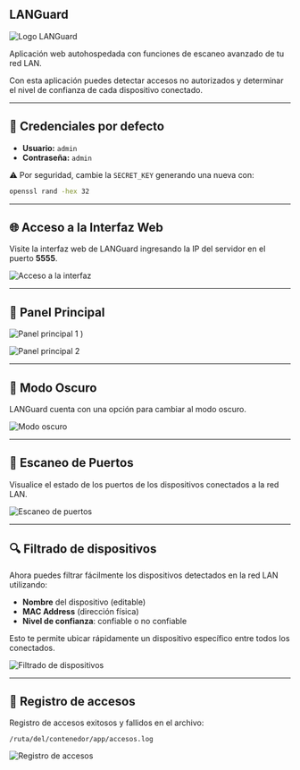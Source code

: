 ## LANGuard

![Logo LANGuard](https://github.com/user-attachments/assets/ccfb8364-edbd-457c-891c-6c8926a436a5)

Aplicación web autohospedada con funciones de escaneo avanzado de tu red LAN.

Con esta aplicación puedes detectar accesos no autorizados y determinar el nivel de confianza de cada dispositivo conectado.

---

## 🔐 Credenciales por defecto

- **Usuario:** `admin`
- **Contraseña:** `admin`

⚠️ Por seguridad, cambie la `SECRET_KEY` generando una nueva con:

```bash
openssl rand -hex 32
```

---

## 🌐 Acceso a la Interfaz Web

Visite la interfaz web de LANGuard ingresando la IP del servidor en el puerto **5555**.

![Acceso a la interfaz](https://github.com/user-attachments/assets/17d4ce4f-d07a-41b0-8b0f-9adf2c59d386)

---

## 🧭 Panel Principal

![Panel principal 1](https://github.com/user-attachments/assets/43243b4e-803c-4ee4-a7bb-0371074c9679)
)

![Panel principal 2](https://github.com/user-attachments/assets/828f2ed0-15bc-4c47-a7f7-b164a53e22c2>
)

---

## 🌙 Modo Oscuro

LANGuard cuenta con una opción para cambiar al modo oscuro.

![Modo oscuro](https://github.com/user-attachments/assets/79418dbc-6399-454c-97d9-6dba70174948)

---

## 🧪 Escaneo de Puertos

Visualice el estado de los puertos de los dispositivos conectados a la red LAN.

![Escaneo de puertos](https://github.com/user-attachments/assets/e2ee4164-951c-49a9-bf7a-04fc5d86f7b0)

---

## 🔍 Filtrado de dispositivos

Ahora puedes filtrar fácilmente los dispositivos detectados en la red LAN utilizando:

- **Nombre** del dispositivo (editable)
- **MAC Address** (dirección física)
- **Nivel de confianza**: confiable o no confiable

Esto te permite ubicar rápidamente un dispositivo específico entre todos los conectados.

![Filtrado de dispositivos]()

---

## 📝 Registro de accesos

Registro de accesos exitosos y fallidos en el archivo:

```
/ruta/del/contenedor/app/accesos.log
```

![Registro de accesos](https://github.com/user-attachments/assets/d523fd1b-608f-450e-811e-865baf139c01)
```


